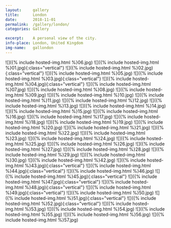 ```yaml
---
layout:		gallery
title:		London
date:		2018-11-01
permalink: 	/gallery/london/
categories:	Gallery

excerpt: 	A personal view of the city.
info-place: London, United Kingdom
img-name:	gallondon
---
```


<div class="gallery-{{ page.layout }}" markdown="1">

![]({% include hosted-img.html %}06.jpg)
![]({% include hosted-img.html %}01.jpg){:class="vertical"}
![]({% include hosted-img.html %}02.jpg){:class="vertical"}
![]({% include hosted-img.html %}05.jpg)
![]({% include hosted-img.html %}03.jpg){:class="vertical"}
![]({% include hosted-img.html %}04.jpg){:class="vertical"}
![]({% include hosted-img.html %}07.jpg)
![]({% include hosted-img.html %}08.jpg)
![]({% include hosted-img.html %}09.jpg)
![]({% include hosted-img.html %}10.jpg)
![]({% include hosted-img.html %}11.jpg)
![]({% include hosted-img.html %}12.jpg)
![]({% include hosted-img.html %}13.jpg)
![]({% include hosted-img.html %}14.jpg)
![]({% include hosted-img.html %}15.jpg)
![]({% include hosted-img.html %}16.jpg)
![]({% include hosted-img.html %}17.jpg)
![]({% include hosted-img.html %}18.jpg)
![]({% include hosted-img.html %}19.jpg)
![]({% include hosted-img.html %}20.jpg)
![]({% include hosted-img.html %}21.jpg)
![]({% include hosted-img.html %}22.jpg)
![]({% include hosted-img.html %}23.jpg)
![]({% include hosted-img.html %}24.jpg)
![]({% include hosted-img.html %}25.jpg)
![]({% include hosted-img.html %}26.jpg)
![]({% include hosted-img.html %}27.jpg)
![]({% include hosted-img.html %}28.jpg)
![]({% include hosted-img.html %}29.jpg)
![]({% include hosted-img.html %}30.jpg)
![]({% include hosted-img.html %}42.jpg)
![]({% include hosted-img.html %}43.jpg){:class="vertical"}
![]({% include hosted-img.html %}44.jpg){:class="vertical"}
![]({% include hosted-img.html %}46.jpg)
![]({% include hosted-img.html %}45.jpg){:class="vertical"}
![]({% include hosted-img.html %}47.jpg){:class="vertical"}
![]({% include hosted-img.html %}48.jpg){:class="vertical"}
![]({% include hosted-img.html %}49.jpg){:class="vertical"}
![]({% include hosted-img.html %}50.jpg)
![]({% include hosted-img.html %}51.jpg){:class="vertical"}
![]({% include hosted-img.html %}52.jpg){:class="vertical"}
![]({% include hosted-img.html %}53.jpg)
![]({% include hosted-img.html %}54.jpg)
![]({% include hosted-img.html %}55.jpg)
![]({% include hosted-img.html %}56.jpg)
![]({% include hosted-img.html %}57.jpg)

</div>

